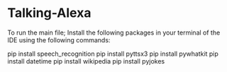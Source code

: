 # Talking-Alexa

To run the main file;
Install the following packages in your terminal of the IDE using the following commands:


pip install speech_recognition 
pip install pyttsx3
pip install pywhatkit
pip install datetime
pip install wikipedia
pip install pyjokes

